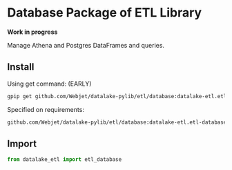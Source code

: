 # Database Package of ETL Library

**Work in progress**

Manage Athena and Postgres DataFrames and queries.

## Install

Using get command: (EARLY)

```bash
gpip get github.com/Webjet/datalake-pylib/etl/database:datalake-etl.etl-database
```

Specified on requirements:

```bash
github.com/Webjet/datalake-pylib/etl/database:datalake-etl.etl-database
```

## Import

```python
from datalake_etl import etl_database
```